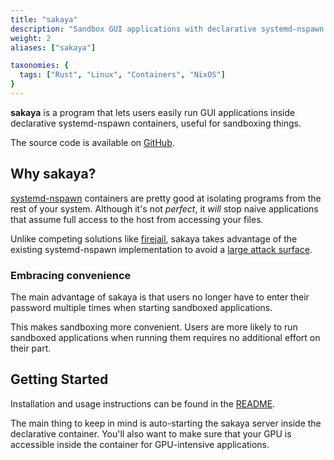 ```yaml
---
title: "sakaya"
description: "Sandbox GUI applications with declarative systemd-nspawn containers."
weight: 2
aliases: ["sakaya"]

taxonomies: {
  tags: ["Rust", "Linux", "Containers", "NixOS"]
}
---
```


**sakaya** is a program that lets users easily run GUI applications inside declarative systemd-nspawn containers, useful for sandboxing things.

The source code is available on [GitHub](https://github.com/donovanglover/sakaya).

## Why sakaya?

[systemd-nspawn](https://wiki.archlinux.org/title/Systemd-nspawn) containers are pretty good at isolating programs from the rest of your system. Although it's not *perfect*, it *will* stop naive applications that assume full access to the host from accessing your files.

Unlike competing solutions like [firejail](https://firejail.wordpress.com/), sakaya takes advantage of the existing systemd-nspawn implementation to avoid a [large attack surface](https://github.com/netblue30/firejail/issues/903).

### Embracing convenience

The main advantage of sakaya is that users no longer have to enter their password multiple times when starting sandboxed applications.

This makes sandboxing more convenient. Users are more likely to run sandboxed applications when running them requires no additional effort on their part.

## Getting Started

Installation and usage instructions can be found in the [README](https://github.com/donovanglover/sakaya#readme).

The main thing to keep in mind is auto-starting the sakaya server inside the declarative container. You'll also want to make sure that your GPU is accessible inside the container for GPU-intensive applications.
